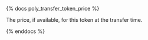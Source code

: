 {% docs poly_transfer_token_price %}

The price, if available, for this token at the transfer time. 

{% enddocs %}
